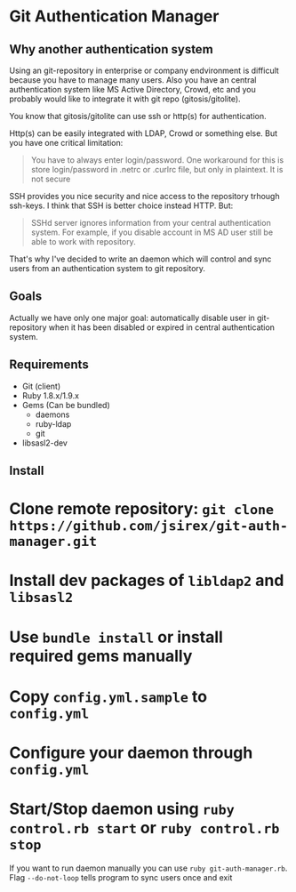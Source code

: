 Git Authentication Manager
===========================

Why another authentication system
---------------------------------

Using an git-repository in enterprise or company endvironment is difficult because you have to manage many users. Also you have an central authentication system like MS Active Directory, Crowd, etc and you probably would like to integrate it with git repo (gitosis/gitolite).

You know that gitosis/gitolite can use ssh or http(s) for authentication.

Http(s) can be easily integrated with LDAP, Crowd or something else. But you have one critical limitation:

> You have to always enter login/password. One workaround for this is store login/password in .netrc  or .curlrc file, but only in plaintext. It is not secure

SSH provides you nice security and nice access to the repository trhough ssh-keys. I think that SSH is better choice instead
HTTP. But:

> SSHd server ignores information from your central authentication system. For example, if you disable account in MS AD
> user still be able to work with repository.

That's why I've decided to write an daemon which will control and sync users from an authentication system to git repository.

Goals
-----
Actually we have only one major goal: automatically disable user in git-repository when it has been disabled or expired in
central authentication system.

Requirements
------------
 * Git (client)
 * Ruby 1.8.x/1.9.x
 * Gems (Can be bundled)
   * daemons
   * ruby-ldap
   * git
 * libsasl2-dev

Install
-------

 # Clone remote repository: `git clone https://github.com/jsirex/git-auth-manager.git`
 # Install dev packages of `libldap2` and `libsasl2`
 # Use `bundle install` or install required gems manually
 # Copy `config.yml.sample` to `config.yml`
 # Configure your daemon through `config.yml`
 # Start/Stop daemon using `ruby control.rb start` or `ruby control.rb stop`
 
If you want to run daemon manually you can use `ruby git-auth-manager.rb`. Flag `--do-not-loop` tells program to sync users once and exit

